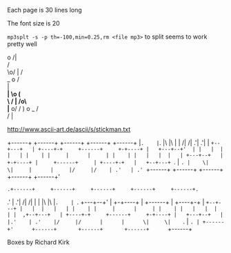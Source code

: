 Each page is 30 lines long

The font size is 20

`mp3splt -s -p th=-100,min=0.25,rm <file mp3>` to split seems to work pretty well

 o
/|\
/ \
\o/
 |
/ \
_ o
 /\
| \
__|
  \o
  ( \
\ /
 |
/o\  
   |__
 o/
/ )
   o _
  /\
 / |

http://www.ascii-art.de/ascii/s/stickman.txt


 +------+       +------+       +------+       +------+       +------+
 |`.    |`.     |\     |\      |      |      /|     /|     .'|    .'|
 |  `+--+---+   | +----+-+     +------+     +-+----+ |   +---+--+'  |
 |   |  |   |   | |    | |     |      |     | |    | |   |   |  |   |
 +---+--+   |   +-+----+ |     +------+     | +----+-+   |   +--+---+
  `. |   `. |    \|     \|     |      |     |/     |/    | .'   | .'
    `+------+     +------+     +------+     +------+     +------+'

    .+------+     +------+     +------+     +------+     +------+.
  .' |    .'|    /|     /|     |      |     |\     |\    |`.    | `.
 +---+--+'  |   +-+----+ |     +------+     | +----+-+   |  `+--+---+
 |   |  |   |   | |    | |     |      |     | |    | |   |   |  |   |
 |  ,+--+---+   | +----+-+     +------+     +-+----+ |   +---+--+   |
 |.'    | .'    |/     |/      |      |      \|     \|    `. |   `. |
 +------+'      +------+       +------+       +------+      `+------+
 
 Boxes by Richard Kirk
